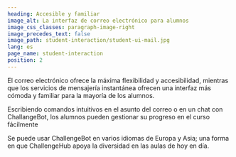 ```yaml
---
heading: Accesible y familiar
image_alt: La interfaz de correo electrónico para alumnos
image_css_classes: paragraph-image-right
image_precedes_text: false
image_path: student-interaction/student-ui-mail.jpg
lang: es
page_name: student-interaction
position: 2
---
```


El correo electrónico ofrece la máxima flexibilidad y accesibilidad, mientras que los servicios de mensajería instantánea ofrecen una interfaz más cómoda y familiar para la mayoría de los alumnos.

Escribiendo comandos intuitivos en el asunto del correo o en un chat con ChallangeBot, los alumnos pueden gestionar su progreso en el curso fácilmente

Se puede usar ChallengeBot en varios idiomas de Europa y Asia; una forma en que ChallengeHub apoya la diversidad en las aulas de hoy en día.
